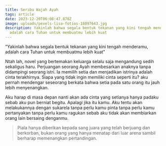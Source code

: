 ```yaml
---
title: Seribu Wajah Ayah
tags: article
date: 2023-12-20T06:08:47.878Z
image: uploads/pexels-lisa-fotios-18097643.jpg
description: Yakinlah bahwa segala bentuk tekanan yang kini tengah menderamu,
  adalah cara Tuhan untuk membuatmu lebih kuat
---
```

"﻿Yakinlah bahwa segala bentuk tekanan yang kini tengah menderamu, adalah cara Tuhan untuk membuatmu lebih kuat"

Ntah lah, ﻿novel yang bertemakan keluarga selalu saja mengandung sedih sekaligus haru. Perjuangan seorang Ayah membesarkan anaknya tanpa didampingi seorang istri. Ia memilih setia dan menjadikan istrinya adalah cinta terakhirnya. Siapa yang tidak ingin memiliki cinta seperti itu? aku pernah mendengar seseorang berkata bahwa setia pada satu orang itu jauh lebih menyenangkan.

A﻿ku harap di masa depan nanti akan ada cinta yang setianya hanya padaku sebab aku pun berniat begitu. Apalagi jika itu kamu. Aku tentu akan melakukannya dengan sukarela tanpa perlu kamu pinta tanpa perlu kamu pertanyakan tanpa perlu kamu ragukan sebab aku tidak akan membiarkan orang lain bersaing denganmu.

> P﻿iala hanya diberikan kepada sang juara yang telah berjuang dan berkorban, bukan orang yang hanya menatap dari luar arena sambil berharap memenangkan pertandingan.
